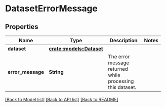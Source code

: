 # DatasetErrorMessage

## Properties

Name | Type | Description | Notes
------------ | ------------- | ------------- | -------------
**dataset** | [**crate::models::Dataset**](Dataset.md) |  | 
**error_message** | **String** | The error message returned while processing this dataset. | 

[[Back to Model list]](../README.md#documentation-for-models) [[Back to API list]](../README.md#documentation-for-api-endpoints) [[Back to README]](../README.md)



